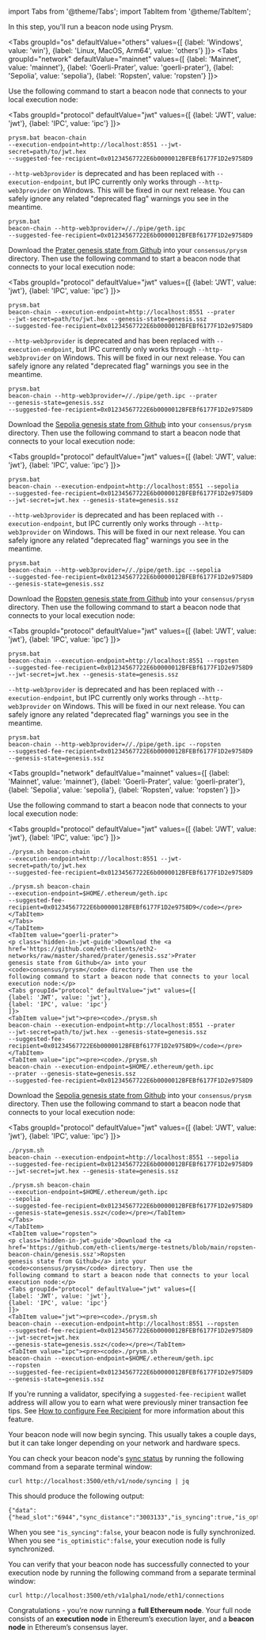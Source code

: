 import Tabs from '@theme/Tabs';
import TabItem from '@theme/TabItem';

<p class='hidden-in-jwt-guide'>In this step, you'll run a beacon node using Prysm.</p>

<Tabs groupId="os" defaultValue="others" values={[
    {label: 'Windows', value: 'win'},
    {label: 'Linux, MacOS, Arm64', value: 'others'}
]}>
  <TabItem value="win">
    <Tabs groupId="network" defaultValue="mainnet" values={[
        {label: 'Mainnet', value: 'mainnet'},
        {label: 'Goerli-Prater', value: 'goerli-prater'},
        {label: 'Sepolia', value: 'sepolia'},
        {label: 'Ropsten', value: 'ropsten'}
    ]}>
      <TabItem value="mainnet">  
        <p class='hidden-in-jwt-guide'>Use the following command to start a beacon node that connects to your local execution node:</p>
        <Tabs groupId="protocol" defaultValue="jwt" values={[
            {label: 'JWT', value: 'jwt'},
            {label: 'IPC', value: 'ipc'}
            ]}>
                <TabItem value="jwt"><pre><code>prysm.bat beacon-chain --execution-endpoint=http://localhost:8551 --jwt-secret=path/to/jwt.hex --suggested-fee-recipient=0x01234567722E6b0000012BFEBf6177F1D2e9758D9</code></pre></TabItem>
                <TabItem value="ipc">
                  <div class="admonition admonition-info alert alert--info"><div class="admonition-content"><p><code>--http-web3provider</code> is deprecated and has been replaced with <code>--execution-endpoint</code>, but IPC currently only works through <code>--http-web3provider</code> on Windows. This will be fixed in our next release. You can safely ignore any related "deprecated flag" warnings you see in the meantime.</p></div></div>
                  <pre><code>prysm.bat beacon-chain --http-web3provider=//./pipe/geth.ipc --suggested-fee-recipient=0x01234567722E6b0000012BFEBf6177F1D2e9758D9</code></pre>
                </TabItem>
            </Tabs>
      </TabItem>
      <TabItem value="goerli-prater">
        <p class='hidden-in-jwt-guide'>Download the <a href='https://github.com/eth-clients/eth2-networks/raw/master/shared/prater/genesis.ssz'>Prater genesis state from Github</a> into your <code>consensus/prysm</code> directory. Then use the following command to start a beacon node that connects to your local execution node:</p>
        <Tabs groupId="protocol" defaultValue="jwt" values={[
            {label: 'JWT', value: 'jwt'},
            {label: 'IPC', value: 'ipc'}
            ]}>
                <TabItem value="jwt"><pre><code>prysm.bat beacon-chain --execution-endpoint=http://localhost:8551 --prater --jwt-secret=path/to/jwt.hex --genesis-state=genesis.ssz --suggested-fee-recipient=0x01234567722E6b0000012BFEBf6177F1D2e9758D9</code></pre></TabItem>
                <TabItem value="ipc">
                <div class="admonition admonition-info alert alert--info"><div class="admonition-content"><p><code>--http-web3provider</code> is deprecated and has been replaced with <code>--execution-endpoint</code>, but IPC currently only works through <code>--http-web3provider</code> on Windows. This will be fixed in our next release. You can safely ignore any related "deprecated flag" warnings you see in the meantime.</p></div></div>
                <pre><code>prysm.bat beacon-chain --http-web3provider=//./pipe/geth.ipc --prater --genesis-state=genesis.ssz --suggested-fee-recipient=0x01234567722E6b0000012BFEBf6177F1D2e9758D9</code></pre></TabItem>
            </Tabs> 
      </TabItem>
      <TabItem value="sepolia">
        <p class='hidden-in-jwt-guide'>Download the <a href='https://github.com/eth-clients/merge-testnets/blob/main/sepolia/genesis.ssz'>Sepolia genesis state from Github</a> into your <code>consensus/prysm</code> directory. Then use the following command to start a beacon node that connects to your local execution node:</p>
        <Tabs groupId="protocol" defaultValue="jwt" values={[
            {label: 'JWT', value: 'jwt'},
            {label: 'IPC', value: 'ipc'}
            ]}>
                <TabItem value="jwt"><pre><code>prysm.bat beacon-chain --execution-endpoint=http://localhost:8551 --sepolia --suggested-fee-recipient=0x01234567722E6b0000012BFEBf6177F1D2e9758D9 --jwt-secret=jwt.hex --genesis-state=genesis.ssz</code></pre></TabItem>
                <TabItem value="ipc">
                <div class="admonition admonition-info alert alert--info"><div class="admonition-content"><p><code>--http-web3provider</code> is deprecated and has been replaced with <code>--execution-endpoint</code>, but IPC currently only works through <code>--http-web3provider</code> on Windows. This will be fixed in our next release. You can safely ignore any related "deprecated flag" warnings you see in the meantime.</p></div></div>
                <pre><code>prysm.bat beacon-chain --http-web3provider=//./pipe/geth.ipc --sepolia --suggested-fee-recipient=0x01234567722E6b0000012BFEBf6177F1D2e9758D9 --genesis-state=genesis.ssz</code></pre></TabItem>
            </Tabs>
      </TabItem>
      <TabItem value="ropsten">
        <p class='hidden-in-jwt-guide'>Download the <a href='https://github.com/eth-clients/merge-testnets/blob/main/ropsten-beacon-chain/genesis.ssz'>Ropsten genesis state from Github</a> into your <code>consensus/prysm</code> directory. Then use the following command to start a beacon node that connects to your local execution node:</p>
        <Tabs groupId="protocol" defaultValue="jwt" values={[
            {label: 'JWT', value: 'jwt'},
            {label: 'IPC', value: 'ipc'}
            ]}>
                <TabItem value="jwt"><pre><code>prysm.bat beacon-chain --execution-endpoint=http://localhost:8551 --ropsten --suggested-fee-recipient=0x01234567722E6b0000012BFEBf6177F1D2e9758D9 --jwt-secret=jwt.hex --genesis-state=genesis.ssz</code></pre></TabItem>
                <TabItem value="ipc">
                <div class="admonition admonition-info alert alert--info"><div class="admonition-content"><p><code>--http-web3provider</code> is deprecated and has been replaced with <code>--execution-endpoint</code>, but IPC currently only works through <code>--http-web3provider</code> on Windows. This will be fixed in our next release. You can safely ignore any related "deprecated flag" warnings you see in the meantime.</p></div></div>
                <pre><code>prysm.bat beacon-chain --http-web3provider=//./pipe/geth.ipc --ropsten --suggested-fee-recipient=0x01234567722E6b0000012BFEBf6177F1D2e9758D9 --genesis-state=genesis.ssz</code></pre></TabItem>
            </Tabs>
      </TabItem>
    </Tabs>
  </TabItem>
  <TabItem value="others">
    <Tabs groupId="network" defaultValue="mainnet" values={[
        {label: 'Mainnet', value: 'mainnet'},
        {label: 'Goerli-Prater', value: 'goerli-prater'},
        {label: 'Sepolia', value: 'sepolia'},
        {label: 'Ropsten', value: 'ropsten'}
    ]}>
      <TabItem value="mainnet">
        <p>Use the following command to start a beacon node that connects to your local execution node:</p>
        <Tabs groupId="protocol" defaultValue="jwt" values={[
            {label: 'JWT', value: 'jwt'},
            {label: 'IPC', value: 'ipc'}
            ]}>
                <TabItem value="jwt"><pre><code>./prysm.sh beacon-chain --execution-endpoint=http://localhost:8551 --jwt-secret=path/to/jwt.hex --suggested-fee-recipient=0x01234567722E6b0000012BFEBf6177F1D2e9758D9</code></pre></TabItem>
                <TabItem value="ipc"><pre><code>./prysm.sh beacon-chain --execution-endpoint=$HOME/.ethereum/geth.ipc --suggested-fee-recipient=0x01234567722E6b0000012BFEBf6177F1D2e9758D9</code></pre></TabItem>
            </Tabs>
      </TabItem>
      <TabItem value="goerli-prater">
        <p class='hidden-in-jwt-guide'>Download the <a href='https://github.com/eth-clients/eth2-networks/raw/master/shared/prater/genesis.ssz'>Prater genesis state from Github</a> into your <code>consensus/prysm</code> directory. Then use the following command to start a beacon node that connects to your local execution node:</p>
        <Tabs groupId="protocol" defaultValue="jwt" values={[
            {label: 'JWT', value: 'jwt'},
            {label: 'IPC', value: 'ipc'}
            ]}>
                <TabItem value="jwt"><pre><code>./prysm.sh beacon-chain --execution-endpoint=http://localhost:8551 --prater --jwt-secret=path/to/jwt.hex --genesis-state=genesis.ssz --suggested-fee-recipient=0x01234567722E6b0000012BFEBf6177F1D2e9758D9</code></pre></TabItem>
                <TabItem value="ipc"><pre><code>./prysm.sh beacon-chain --execution-endpoint=$HOME/.ethereum/geth.ipc --prater --genesis-state=genesis.ssz --suggested-fee-recipient=0x01234567722E6b0000012BFEBf6177F1D2e9758D9</code></pre></TabItem>
            </Tabs>
      </TabItem>
      <TabItem value="sepolia">
        <p class='hidden-in-jwt-guide'>Download the <a href='https://github.com/eth-clients/merge-testnets/blob/main/sepolia/genesis.ssz'>Sepolia genesis state from Github</a> into your <code>consensus/prysm</code> directory. Then use the following command to start a beacon node that connects to your local execution node:</p>
        <Tabs groupId="protocol" defaultValue="jwt" values={[
            {label: 'JWT', value: 'jwt'},
            {label: 'IPC', value: 'ipc'}
            ]}>
                <TabItem value="jwt"><pre><code>./prysm.sh beacon-chain --execution-endpoint=http://localhost:8551 --sepolia --suggested-fee-recipient=0x01234567722E6b0000012BFEBf6177F1D2e9758D9 --jwt-secret=jwt.hex --genesis-state=genesis.ssz</code></pre></TabItem>
                <TabItem value="ipc"><pre><code>./prysm.sh beacon-chain --execution-endpoint=$HOME/.ethereum/geth.ipc --sepolia --suggested-fee-recipient=0x01234567722E6b0000012BFEBf6177F1D2e9758D9 --genesis-state=genesis.ssz</code></pre></TabItem>
            </Tabs>
      </TabItem>
      <TabItem value="ropsten">
        <p class='hidden-in-jwt-guide'>Download the <a href='https://github.com/eth-clients/merge-testnets/blob/main/ropsten-beacon-chain/genesis.ssz'>Ropsten genesis state from Github</a> into your <code>consensus/prysm</code> directory. Then use the following command to start a beacon node that connects to your local execution node:</p>
        <Tabs groupId="protocol" defaultValue="jwt" values={[
            {label: 'JWT', value: 'jwt'},
            {label: 'IPC', value: 'ipc'}
            ]}>
                <TabItem value="jwt"><pre><code>./prysm.sh beacon-chain --execution-endpoint=http://localhost:8551 --ropsten --suggested-fee-recipient=0x01234567722E6b0000012BFEBf6177F1D2e9758D9 --jwt-secret=jwt.hex --genesis-state=genesis.ssz</code></pre></TabItem>
                <TabItem value="ipc"><pre><code>./prysm.sh beacon-chain --execution-endpoint=$HOME/.ethereum/geth.ipc --ropsten --suggested-fee-recipient=0x01234567722E6b0000012BFEBf6177F1D2e9758D9 --genesis-state=genesis.ssz</code></pre></TabItem>
            </Tabs>
      </TabItem>
    </Tabs>
  </TabItem>
</Tabs>

<div class='hidden-in-jwt-guide'>

If you're running a validator, specifying a <code>suggested-fee-recipient</code> wallet address will allow you to earn what were previously miner transaction fee tips. See [How to configure Fee Recipient](../../execution-node/fee-recipient.md) for more information about this feature.

Your beacon node will now begin syncing. This usually takes a couple days, but it can take longer depending on your network and hardware specs.

You can check your beacon node's <a href='https://ethereum.github.io/beacon-APIs/?urls.primaryName=dev#/Node/getSyncingStatus'>sync status</a> by running the following command from a separate terminal window:

```
curl http://localhost:3500/eth/v1/node/syncing | jq
```

This should produce the following output:

```
{"data":{"head_slot":"6944","sync_distance":"3003133","is_syncing":true,"is_optimistic":true}}
```

When you see `"is_syncing":false`, your beacon node is fully synchronized. When you see `"is_optimistic":false`, your execution node is fully synchronized.

You can verify that your beacon node has successfully connected to your execution node by running the following command from a separate terminal window:

```
curl http://localhost:3500/eth/v1alpha1/node/eth1/connections
```

<!-- You should see TODO. -->

Congratulations - you’re now running a <strong>full Ethereum node</strong>. Your full node consists of an <strong>execution node</strong> in Ethereum’s execution layer, and a <strong>beacon node</strong> in Ethereum’s consensus layer.

</div>
